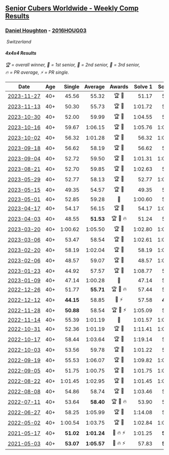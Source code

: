 <style>table {white-space: nowrap;}</style>
<link rel="stylesheet" type="text/css" href="/scw-comp/css/flags.css" />

## [Senior Cubers Worldwide - Weekly Comp Results](/scw-comp/results/)
### [Daniel Houghton](README.md) - [2016HOUG03](https://www.worldcubeassociation.org/persons/2016HOUG03?event=444)

<i class="flag flag-CH" />&nbsp;Switzerland

#### 4x4x4 Results

<span style="white-space: nowrap;">🏆 = overall winner</span>, <span style="white-space: nowrap;">🥇 = 1st senior</span>, <span style="white-space: nowrap;">🥈 = 2nd senior</span>, <span style="white-space: nowrap;">🥉 = 3rd senior</span>, <span style="white-space: nowrap;">🔥 = PR average</span>, <span style="white-space: nowrap;">⚡ = PR single</span>.

| Date | Age | Single | Average | Awards | Solve 1 | Solve 2 | Solve 3 | Solve 4 | Solve 5 | Video |
| :--: | :--: | --: | --: | :--: | --: | --: | --: | --: | --: | :-- |
| [2023-11-27](../../results/2023-11-27/444.md) | 40+ | 45.56 | 55.32 | 🏆 🥇 | 51.17 | 57.96 | 45.56 | 56.84 | 58.14 | [Desktop](https://www.facebook.com/events/305565215720258/permalink/313161328293980) / [Mobile](https://m.facebook.com/events/305565215720258?view=permalink&id=313161328293980) |
| [2023-11-13](../../results/2023-11-13/444.md) | 40+ | 50.30 | 55.73 | 🏆 🥇 | 1:01.72 | 50.30 | 56.00 | 54.27 | 56.93 | [Desktop](https://www.facebook.com/events/1374628593479428/permalink/1377525123189775) / [Mobile](https://m.facebook.com/events/1374628593479428?view=permalink&id=1377525123189775) |
| [2023-10-30](../../results/2023-10-30/444.md) | 40+ | 52.00 | 59.99 | 🏆 🥇 | 1:04.55 | 54.22 | 1:10.70 | 1:01.21 | 52.00 | [Desktop](https://www.facebook.com/events/366558396032988/permalink/370986488923512) / [Mobile](https://m.facebook.com/events/366558396032988?view=permalink&id=370986488923512) |
| [2023-10-16](../../results/2023-10-16/444.md) | 40+ | 59.67 | 1:06.15 | 🏆 🥇 | 1:05.76 | 1:07.76 | 1:04.94 | 59.67 | 1:08.40 | [Desktop](https://www.facebook.com/events/754076313399498/permalink/759506466189816) / [Mobile](https://m.facebook.com/events/754076313399498?view=permalink&id=759506466189816) |
| [2023-10-02](../../results/2023-10-02/444.md) | 40+ | 56.32 | 1:01.28 | 🏆 🥇 | 56.32 | 1:01.63 | 1:18.21 | 1:03.63 | 58.57 | [Desktop](https://www.facebook.com/events/370105888672980/permalink/376999754650260) / [Mobile](https://m.facebook.com/events/370105888672980?view=permalink&id=376999754650260) |
| [2023-09-18](../../results/2023-09-18/444.md) | 40+ | 56.62 | 58.19 | 🏆 🥇 | 56.62 | 57.42 | 1:05.00 | 56.79 | 1:00.35 | [Desktop](https://www.facebook.com/events/2764998176984627/permalink/2780122215472223) / [Mobile](https://m.facebook.com/events/2764998176984627?view=permalink&id=2780122215472223) |
| [2023-09-04](../../results/2023-09-04/444.md) | 40+ | 52.72 | 59.50 | 🏆 🥇 | 1:01.31 | 1:00.68 | 52.72 | 56.52 | 1:04.76 | [Desktop](https://www.facebook.com/events/2764998176984627/permalink/2769612469856531) / [Mobile](https://m.facebook.com/events/2764998176984627?view=permalink&id=2769612469856531) |
| [2023-08-21](../../results/2023-08-21/444.md) | 40+ | 52.70 | 59.85 | 🏆 🥇 | 1:02.63 | 57.21 | 59.72 | 1:04.00 | 52.70 | [Desktop](https://www.facebook.com/events/605466225085334/permalink/611973151101308) / [Mobile](https://m.facebook.com/events/605466225085334?view=permalink&id=611973151101308) |
| [2023-05-29](../../results/2023-05-29/444.md) | 40+ | 52.77 | 58.13 | 🏆 🥇 | 52.77 | 1:05.82 | 1:40.06 | 53.46 | 55.12 | [Desktop](https://www.facebook.com/events/769039921377061/permalink/774309177516802) / [Mobile](https://m.facebook.com/events/769039921377061?view=permalink&id=774309177516802) |
| [2023-05-15](../../results/2023-05-15/444.md) | 40+ | 49.35 | 54.57 | 🏆 🥇 | 49.35 | 54.17 | 55.07 | 1:00.04 | 54.46 | [Desktop](https://www.facebook.com/events/201773726045437/permalink/207944962094980) / [Mobile](https://m.facebook.com/events/201773726045437?view=permalink&id=207944962094980) |
| [2023-05-01](../../results/2023-05-01/444.md) | 40+ | 52.85 | 59.28 | 🥇 | 1:00.60 | 52.85 | 58.61 | 58.63 | 1:15.40 | [Desktop](https://www.facebook.com/events/1554845911676556/permalink/1561191261042021) / [Mobile](https://m.facebook.com/events/1554845911676556?view=permalink&id=1561191261042021) |
| [2023-04-17](../../results/2023-04-17/444.md) | 40+ | 54.17 | 56.15 | 🏆 🥇 | 54.17 | 1:06.07 | 58.30 | 54.69 | 55.46 | [Desktop](https://www.facebook.com/events/175752445390498/permalink/184147347884341) / [Mobile](https://m.facebook.com/events/175752445390498?view=permalink&id=184147347884341) |
| [2023-04-03](../../results/2023-04-03/444.md) | 40+ | 48.55 | **51.53** | 🏆 🥇 🔥 | 51.24 | 52.04 | 51.30 | 53.08 | 48.55 | [Desktop](https://www.facebook.com/events/1352032565369803/permalink/1354698675103192) / [Mobile](https://m.facebook.com/events/1352032565369803?view=permalink&id=1354698675103192) |
| [2023-03-20](../../results/2023-03-20/444.md) | 40+ | 1:00.62 | 1:05.50 | 🏆 🥇 | 1:02.80 | 1:00.62 | 1:08.37 | 1:08.32 | 1:05.37 | [Desktop](https://www.facebook.com/events/1273456476928238/permalink/1277492216524664) / [Mobile](https://m.facebook.com/events/1273456476928238?view=permalink&id=1277492216524664) |
| [2023-03-06](../../results/2023-03-06/444.md) | 40+ | 53.47 | 58.54 | 🏆 🥇 | 1:02.61 | 1:03.98 | 54.87 | 58.13 | 53.47 | [Desktop](https://www.facebook.com/events/1616007312171296/permalink/1620568631715164) / [Mobile](https://m.facebook.com/events/1616007312171296?view=permalink&id=1620568631715164) |
| [2023-02-20](../../results/2023-02-20/444.md) | 40+ | 58.19 | 1:02.04 | 🏆 🥇 | 58.19 | 1:02.07 | 58.47 | 1:14.31 | 1:05.58 | [Desktop](https://www.facebook.com/events/751205503064846/permalink/756648542520542) / [Mobile](https://m.facebook.com/events/751205503064846?view=permalink&id=756648542520542) |
| [2023-02-06](../../results/2023-02-06/444.md) | 40+ | 48.57 | 59.07 | 🏆 🥇 | 48.57 | 1:07.16 | 59.00 | 1:17.39 | 51.05 | [Desktop](https://www.facebook.com/events/1884353481903829/permalink/1889057508100093) / [Mobile](https://m.facebook.com/events/1884353481903829?view=permalink&id=1889057508100093) |
| [2023-01-23](../../results/2023-01-23/444.md) | 40+ | 44.92 | 57.57 | 🏆 🥇 | 1:08.77 | 57.31 | 55.85 | 44.92 | 59.55 | [Desktop](https://www.facebook.com/events/509798861140910/permalink/513884904065639) / [Mobile](https://m.facebook.com/events/509798861140910?view=permalink&id=513884904065639) |
| [2023-01-09](../../results/2023-01-09/444.md) | 40+ | 47.14 | 1:00.28 | 🥇 | 47.14 | 58.48 | 58.08 | 1:04.28 | 1:04.84 | [Desktop](https://www.facebook.com/events/1531132474062600/permalink/1535941876914993) / [Mobile](https://m.facebook.com/events/1531132474062600?view=permalink&id=1535941876914993) |
| [2022-12-26](../../results/2022-12-26/444.md) | 40+ | 51.77 | **55.71** | 🏆 🥇 🔥 | 57.44 | 55.16 | 51.77 | 1:06.99 | 54.52 | [Desktop](https://www.facebook.com/events/699260168471197/permalink/707102077687006) / [Mobile](https://m.facebook.com/events/699260168471197?view=permalink&id=707102077687006) |
| [2022-12-12](../../results/2022-12-12/444.md) | 40+ | **44.15** | 58.85 | 🥇 ⚡ | 57.58 | **44.15** | 1:03.41 | DNF | 55.57 | [Desktop](https://www.facebook.com/events/1310297966473638/permalink/1321460062024095) / [Mobile](https://m.facebook.com/events/1310297966473638?view=permalink&id=1321460062024095) |
| [2022-11-28](../../results/2022-11-28/444.md) | 40+ | **50.88** | 58.54 | 🏆 🥇 ⚡ | 1:05.09 | 56.87 | 55.33 | **50.88** | 1:03.42 | [Desktop](https://www.facebook.com/events/1208453943094393/permalink/1211636826109438) / [Mobile](https://m.facebook.com/events/1208453943094393?view=permalink&id=1211636826109438) |
| [2022-11-14](../../results/2022-11-14/444.md) | 40+ | 55.39 | 1:01.19 | 🥇 | 1:01.57 | 1:01.22 | 55.39 | 1:00.79 | 1:03.19 | [Desktop](https://www.facebook.com/events/823524585526773/permalink/831680094711222) / [Mobile](https://m.facebook.com/events/823524585526773?view=permalink&id=831680094711222) |
| [2022-10-31](../../results/2022-10-31/444.md) | 40+ | 52.36 | 1:01.19 | 🏆 🥇 | 1:11.41 | 1:04.35 | 52.36 | 54.58 | 1:04.64 | [Desktop](https://www.facebook.com/events/635474734791505/permalink/644162940589351) / [Mobile](https://m.facebook.com/events/635474734791505?view=permalink&id=644162940589351) |
| [2022-10-17](../../results/2022-10-17/444.md) | 40+ | 58.44 | 1:03.64 | 🏆 🥇 | 1:19.14 | 58.44 | 1:03.00 | 59.24 | 1:08.68 | [Desktop](https://www.facebook.com/events/5873184052742514/permalink/5875361079191478) / [Mobile](https://m.facebook.com/events/5873184052742514?view=permalink&id=5875361079191478) |
| [2022-10-03](../../results/2022-10-03/444.md) | 40+ | 53.56 | 59.78 | 🏆 🥇 | 1:01.22 | 58.96 | 1:02.53 | 53.56 | 59.16 | [Desktop](https://www.facebook.com/events/815539682815599/permalink/824662518569982) / [Mobile](https://m.facebook.com/events/815539682815599?view=permalink&id=824662518569982) |
| [2022-09-19](../../results/2022-09-19/444.md) | 40+ | 55.53 | 1:06.07 | 🏆 🥇 | 1:09.82 | 1:07.43 | 1:13.83 | 1:00.96 | 55.53 | [Desktop](https://www.facebook.com/events/450657513693488/permalink/456248793134360) / [Mobile](https://m.facebook.com/events/450657513693488?view=permalink&id=456248793134360) |
| [2022-09-05](../../results/2022-09-05/444.md) | 40+ | 51.75 | 1:00.75 | 🏆 🥇 | 1:01.75 | 1:02.19 | 1:13.17 | 51.75 | 58.32 | [Desktop](https://www.facebook.com/events/448393960648054/permalink/453931760094274) / [Mobile](https://m.facebook.com/events/448393960648054?view=permalink&id=453931760094274) |
| [2022-08-22](../../results/2022-08-22/444.md) | 40+ | 1:01.45 | 1:02.95 | 🏆 🥇 | 1:01.45 | 1:05.41 | 1:02.19 | 1:04.72 | 1:01.95 | [Desktop](https://www.facebook.com/events/542579854309231/permalink/548574070376476) / [Mobile](https://m.facebook.com/events/542579854309231?view=permalink&id=548574070376476) |
| [2022-08-08](../../results/2022-08-08/444.md) | 40+ | 54.86 | 58.74 | 🏆 🥇 | 1:03.46 | 57.10 | 54.86 | 1:01.09 | 58.04 | [Desktop](https://www.facebook.com/events/619445529768906/permalink/625389345841191) / [Mobile](https://m.facebook.com/events/619445529768906?view=permalink&id=625389345841191) |
| [2022-07-11](../../results/2022-07-11/444.md) | 40+ | 53.64 | **58.40** | 🏆 🥇 🔥 | 53.90 | 53.64 | 1:01.58 | 1:00.01 | 1:01.28 | [Desktop](https://www.facebook.com/events/443186990742814/permalink/445502257177954) / [Mobile](https://m.facebook.com/events/443186990742814?view=permalink&id=445502257177954) |
| [2022-06-27](../../results/2022-06-27/444.md) | 40+ | 58.25 | 1:05.99 | 🏆 🥇 | 1:14.08 | 58.25 | 1:05.00 | 1:07.48 | 1:05.50 | [Desktop](https://www.facebook.com/events/605852520957703/permalink/614719353404353) / [Mobile](https://m.facebook.com/events/605852520957703?view=permalink&id=614719353404353) |
| [2022-05-02](../../results/2022-05-02/444.md) | 40+ | 1:00.54 | 1:03.75 | 🏆 🥇 | 1:02.84 | 1:02.49 | 1:05.92 | 1:00.54 | 1:08.31 | [Desktop](https://www.facebook.com/events/766988371376362/permalink/768667274541805) / [Mobile](https://m.facebook.com/events/766988371376362?view=permalink&id=768667274541805) |
| [2021-05-17](../../results/2021-05-17/444.md) | 40+ | **51.02** | **1:01.24** | 🥇 🔥 ⚡ | 1:01.25 | **51.02** | 1:00.52 | 1:01.96 | 1:11.78 | [Desktop](https://www.facebook.com/events/373354890741855/permalink/375488927195118) / [Mobile](https://m.facebook.com/events/373354890741855?view=permalink&id=375488927195118) |
| [2021-05-03](../../results/2021-05-03/444.md) | 40+ | **53.07** | **1:05.57** | 🥈 🔥 ⚡ | 57.83 | **53.07** | 1:13.04 | 1:08.10 | 1:10.79 | [Desktop](https://www.facebook.com/events/158701836186375/permalink/162581779131714) / [Mobile](https://m.facebook.com/events/158701836186375?view=permalink&id=162581779131714) |


<!-- Global site tag (gtag.js) - Google Analytics -->
<script async src="https://www.googletagmanager.com/gtag/js?id=UA-86348435-3"></script>
<script>window.dataLayer = window.dataLayer || []; function gtag() {dataLayer.push(arguments);} gtag('js', new Date()); gtag('config', 'UA-86348435-3');</script>
